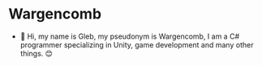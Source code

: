 # Wargencomb
- :wave: Hi, my name is Gleb, my pseudonym is Wargencomb, I am a C# programmer specializing in Unity, game development and many other things. :blush:
